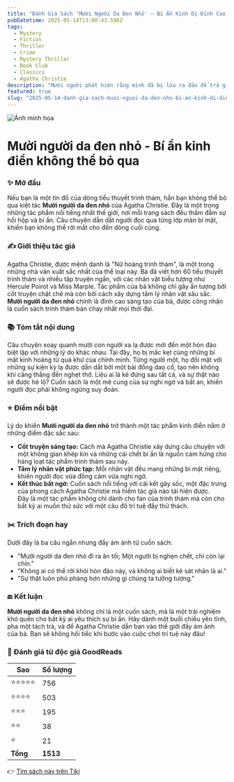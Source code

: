 ```yaml
---
title: "Đánh Giá Sách 'Mười Người Da Đen Nhỏ' – Bí Ẩn Kinh Dị Đỉnh Cao Của Agatha Christie"
pubDatetime: 2025-05-14T13:00:43.596Z
tags:
  - Mystery
  - Fiction
  - Thriller
  - Crime
  - Mystery Thriller
  - Book Club
  - Classics
  - Agatha Christie
description: "Mười người phát hiện rằng mình đã bị lừa ra đảo để trả giá cho tội ác đã gây ra, họ ứng với 10 bức tượng nhỏ đặt trên bàn ở phòng khách. Những ngày sau đó từng người lần lượt thiệt mạng tương tự cái cách bài đồng dao trong phòng mỗi người đã mô tả. Kỳ lạ hơn là sau khi một người qua đời, số tượng trong phòng khách bằng cách nào đó đều giảm đi một."
featured: true
slug: "2025-05-14-danh-gia-sach-muoi-nguoi-da-den-nho-bi-an-kinh-di-dinh-cao-cua-agatha-christie"
---
```


![Ảnh minh họa](https://images-na.ssl-images-amazon.com/images/S/compressed.photo.goodreads.com/books/1370880841i/18053469.jpg) 

# Mười người da đen nhỏ - Bí ẩn kinh điển không thể bỏ qua

### ✨ Mở đầu  
Nếu bạn là một tín đồ của dòng tiểu thuyết trinh thám, hẳn bạn không thể bỏ qua kiệt tác **Mười người da đen nhỏ** của Agatha Christie. Đây là một trong những tác phẩm nổi tiếng nhất thế giới, nơi mỗi trang sách đều thấm đẫm sự hồi hộp và bí ẩn. Câu chuyện dẫn dắt người đọc qua từng lớp màn bí mật, khiến bạn không thể rời mắt cho đến dòng cuối cùng.

### ✍️ Giới thiệu tác giả  
Agatha Christie, được mệnh danh là "Nữ hoàng trinh thám", là một trong những nhà văn xuất sắc nhất của thể loại này. Bà đã viết hơn 60 tiểu thuyết trinh thám và nhiều tập truyện ngắn, với các nhân vật biểu tượng như Hercule Poirot và Miss Marple. Tác phẩm của bà không chỉ gây ấn tượng bởi cốt truyện chặt chẽ mà còn bởi cách xây dựng tâm lý nhân vật sâu sắc. **Mười người da đen nhỏ** chính là đỉnh cao sáng tạo của bà, được công nhận là cuốn sách trinh thám bán chạy nhất mọi thời đại.

### 📚 Tóm tắt nội dung  
Câu chuyện xoay quanh mười con người xa lạ được mời đến một hòn đảo biệt lập với những lý do khác nhau. Tại đây, họ bị mắc kẹt cùng những bí mật kinh hoàng từ quá khứ của chính mình. Từng người một, họ đối mặt với những sự kiện kỳ lạ được dẫn dắt bởi một bài đồng dao cổ, tạo nên không khí căng thẳng đến nghẹt thở. Liệu ai là kẻ đứng sau tất cả, và sự thật nào sẽ được hé lộ? Cuốn sách là một mê cung của sự nghi ngờ và bất an, khiến người đọc phải không ngừng suy đoán.

### ⭐ Điểm nổi bật  
Lý do khiến **Mười người da đen nhỏ** trở thành một tác phẩm kinh điển nằm ở những điểm đặc sắc sau:  
- **Cốt truyện sáng tạo:** Cách mà Agatha Christie xây dựng câu chuyện với một không gian khép kín và những cái chết bí ẩn là nguồn cảm hứng cho hàng loạt tác phẩm trinh thám sau này.  
- **Tâm lý nhân vật phức tạp:** Mỗi nhân vật đều mang những bí mật riêng, khiến người đọc vừa đồng cảm vừa nghi ngờ.  
- **Kết thúc bất ngờ:** Cuốn sách nổi tiếng với cái kết gây sốc, một đặc trưng của phong cách Agatha Christie mà hiếm tác giả nào tái hiện được.  
Đây là một tác phẩm không chỉ dành cho fan của trinh thám mà còn cho bất kỳ ai muốn thử sức với một câu đố trí tuệ đầy thử thách.

### ✂️ Trích đoạn hay  
Dưới đây là ba câu ngắn nhưng đầy ám ảnh từ cuốn sách:  
- "Mười người da đen nhỏ đi ra ăn tối; Một người bị nghẹn chết, chỉ còn lại chín."  
- "Không ai có thể rời khỏi hòn đảo này, và không ai biết kẻ sát nhân là ai."  
- "Sự thật luôn phũ phàng hơn những gì chúng ta tưởng tượng."

### 🔚 Kết luận  
**Mười người da đen nhỏ** không chỉ là một cuốn sách, mà là một trải nghiệm khó quên cho bất kỳ ai yêu thích sự bí ẩn. Hãy dành một buổi chiều yên tĩnh, pha một tách trà, và để Agatha Christie dẫn bạn vào thế giới đầy ám ảnh của bà. Bạn sẽ không hối tiếc khi bước vào cuộc chơi trí tuệ này đâu!


### 💖 Đánh giá từ độc giả GoodReads

| Sao    | Số lượng |
|--------|----------|
| ⭐⭐⭐⭐⭐ | 756 |
| ⭐⭐⭐⭐ | 503 |
| ⭐⭐⭐ | 195 |
| ⭐⭐ | 38 |
| ⭐ | 21 |
| **Tổng** | **1513** |


👉 [Tìm sách này trên Tiki](https://tiki.vn/search?q=M%C6%B0%E1%BB%9Di%20Ng%C6%B0%E1%BB%9Di%20Da%20%C4%90en%20Nh%E1%BB%8F)
